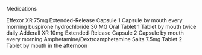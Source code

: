 Medications

Effexor XR 75mg Extended-Release Capsule 1 Capsule by mouth every morning
buspirone hydrochloride 30 MG Oral Tablet	1 Tablet by mouth twice daily
Adderall XR 10mg Extended-Release Capsule	2 Capsule by mouth every morning
Amphetamine/Dextroamphetamine Salts 7.5mg Tablet	2 Tablet by mouth in the afternoon